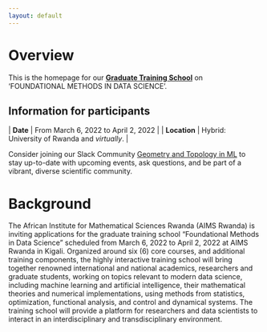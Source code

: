 ```yaml
---
layout: default
---
```


# Overview

This is the homepage for our [**Graduate Training School**](https://quantumleapafrica.org/event/data-science-training-school/)  on ‘FOUNDATIONAL METHODS IN DATA SCIENCE’.

## Information for participants

| **Date** |  From March 6, 2022 to April 2, 2022  |
| **Location** | Hybrid: University of Rwanda and *virtually*. |

<!--

You can find our *Gather.Town* instance [here](https://eventhosts.gather.town/app/521DLws31zFHszdo/GTRL%20@%20ICLR%202021).
Please note that you need to be logged in with your ICLR account to access the site.

-->

Consider joining our Slack Community [Geometry and Topology in ML](https://tda-in-ml.slack.com/join/shared_invite/enQtOTIyMTIyNTYxMTM2LTA2YmQyZjVjNjgxZWYzMDUyODY5MjlhMGE3ZTI1MzE4NjI2OTY0MmUyMmQ3NGE0MTNmMzNiMTViMjM2MzE4OTc#/) to stay up-to-date with upcoming events, ask questions, and be part of a vibrant, diverse scientific community. 

# Background

The African Institute for Mathematical Sciences Rwanda (AIMS Rwanda) is inviting applications 
for the graduate training school “Foundational Methods in Data Science” scheduled from March 6, 2022 to April 2, 2022 
at AIMS Rwanda in Kigali. Organized around six (6) core courses, and additional training components, 
the highly interactive training school will bring together renowned international and national academics, 
researchers and graduate students, working on topics relevant to modern data science, 
including machine learning and artificial intelligence, their mathematical theories and numerical implementations, 
using methods from statistics, optimization, functional analysis, and control and dynamical systems. 
The training school will provide a platform for researchers and data scientists to interact in an interdisciplinary 
and transdisciplinary environment.
